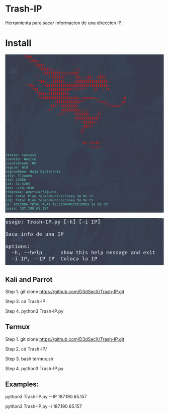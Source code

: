 # Trash-IP
Herramienta para sacar informacion de una direccion IP.

# Install

![xd.png](https://github.com/D3dSecX/Trash-IP/blob/main/Image/Screenshot%20from%202022-05-12%2020-18-30.png)

![xd2.png](https://github.com/D3dSecX/Trash-IP/blob/main/Image/Screenshot%20from%202022-05-12%2020-19-20.png)

## Kali and Parrot

Step 1. git clone https://github.com/D3dSecX/Trash-IP.git

Step 3. cd Trash-IP

Step 4. python3 Trash-IP.py

## Termux
Step 1. git clone https://github.com/D3dSecX/Trash-IP.git

Step 2. cd Trash-IP/

Step 3. bash termux.sh

Step 4. python3 Trash-IP.py

## Examples:

python3 Trash-IP.py --IP 187.190.65.157 

python3 Trash-IP.py -i 187.190.65.157 
